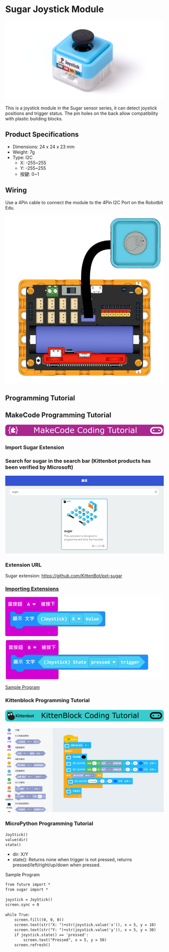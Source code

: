 # Sugar Joystick Module

![](./images/joy1.png)

This is a joystick module in the Sugar sensor series, it can detect joystick positions and trigger status. The pin holes on the back allow compatibility with plastic building blocks.

##  Product Specifications

- Dimensions: 24 x 24 x 23 mm
- Weight: 7g
- Type: I2C
  - X: -255~255
  - Y: -255~255
  - 按鍵: 0~1

## Wiring

Use a 4Pin cable to connect the module to the 4Pin I2C Port on the Robotbit Edu.

![](./images/joy_wire.png)

## Programming Tutorial

## MakeCode Programming Tutorial

![](../PWmodules/images/mcbanner.png)

### Import Sugar Extension

### Search for sugar in the search bar (Kittenbot products has been verified by Microsoft)

![](./images/sugar_search.png)

### Extension URL

Sugar extension: https://github.com/KittenBot/pxt-sugar

### [Importing Extensions](../../Makecode/powerBrickMC)

![](./images/joy_mc_code.png)

[Sample Program](https://makecode.microbit.org/_CcJ5YTdF2795)

### Kittenblock Programming Tutorial

![](../PWmodules/images/kbbanner.png)

![](./images/joy3.png)

### MicroPython Programming Tutorial

    JoyStick()
    value(dir)
    state()

- dir: X/Y
- state(): Returns none when trigger is not pressed, returns pressed/left/right/up/down when pressed.

Sample Program

    from future import *
    from sugar import *
    
    joystick = JoyStick()
    screen.sync = 0
    
    while True:
        screen.fill((0, 0, 0))
        screen.text(str("X: ")+str(joystick.value('x')), x = 5, y = 10)
        screen.text(str("Y: ")+str(joystick.value('y')), x = 5, y = 30)
        if joystick.state() == 'pressed':
            screen.text("Pressed", x = 5, y = 50)
        screen.refresh()